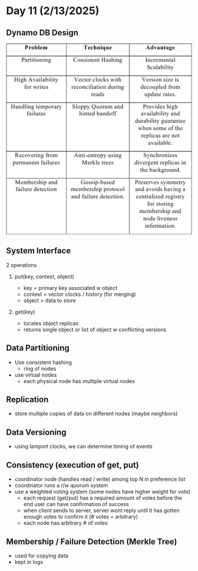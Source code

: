 # Day 11 (2/13/2025)

## Dynamo DB Design

![DynamoDB Table](dynamoTable.png)

## System Interface

2 operations

1. put(key, context, object)
    - key = primary key associated w object
    - context = vector clocks / history (for merging)
    - object = data to store

2. get(key)
    - locates object replicas
    - returns single object or list of object w conflicting versions

## Data Partitioning

- Use consistent hashing
  - ring of nodes
- use virtual nodes
  - each physical node has multiple virtual nodes

## Replication

- store multiple copies of data on different nodes (maybe neighbors)

## Data Versioning

- using lamport clocks, we can determine timing of events

## Consistency (execution of get, put)

- coordinator node (handles read / write) among top N in preference list
- coordinator runs a r/w quorum system
- use a weighted voting system (some nodes have higher weight for vote)
  - each request (get/put) has a required amount of votes before the end user can have confirmation of success
  - when client sends to server, server wont reply until it has gotten enough votes to confirm it (# votes = arbitrary)
  - each node has arbitrary # of votes

## Membership / Failure Detection (Merkle Tree)

- used for copying data
- kept in logs
